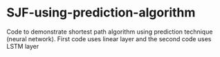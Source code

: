 # SJF-using-prediction-algorithm
Code to demonstrate shortest path algorithm using prediction technique (neural network).
First code uses linear layer and the second code uses LSTM layer
